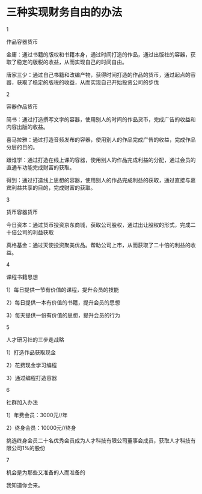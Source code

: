 # 三种实现财务自由的办法

1

作品容器货币

金庸：通过书籍的版权和书籍本身，通过时间打造的作品，通过出版社的容器，获取了稳定的版税的收益，从而实现自己的时间自由。

唐家三少：通过自己书籍和改编产物，获得时间打造的作品的货币，通过起点的容器，获取了稳定的版税的收益，从而实现自己开始投资公司的步伐

2

容器作品货币

简书：通过打造撰写文字的容器，使用别人的时间的作品货币，完成广告的收益和内容出版的收益。

喜马拉雅：通过打造音频发布的容器，使用别人的作品完成广告的收益，完成作品分层的目的。

跟谁学：通过打造在线上课的容器，使用别人的作品完成利益的分配，通过会员的直通车功能完成财富的获取。

得到：通过打造线上思想的容器，使用别人的作品完成利益的获取，通过直接与嘉宾利益共享的目的，完成财富的获取。

3

货币容器货币

今日资本：通过货币投资京东商城，获取公司股权，通过出让股权的形式，完成二十倍公司的利益获取

真格基金：通过天使投资聚美优品。帮助公司上市，从而获取了二十倍的利益的收益。

4

课程书籍思想

1）每日提供一节有价值的课程，提升会员的技能

2）每日提供一本有价值的书籍，提升会员的思想

3）每天提供一份有价值的思想，提升会员的行为

5

人才研习社的三步走战略

1）打造作品获取现金

2）花费现金学习编程

3）通过编程打造容器

6

社群加入办法

1）年费会员：3000元//年

2）终身会员：10000元//终身

挑选终身会员二十名优秀会员成为人才科技有限公司董事会成员，获取人才科技有限公司1%的股份

7

机会是为那些又准备的人而准备的

我知道你会来。
